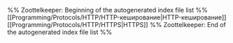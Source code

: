 %% Zoottelkeeper: Beginning of the autogenerated index file list  %%
 [[Programming/Protocols/HTTP/HTTP-кеширование|HTTP-кеширование]]
 [[Programming/Protocols/HTTP/HTTPS|HTTPS]]
%% Zoottelkeeper: End of the autogenerated index file list  %%
